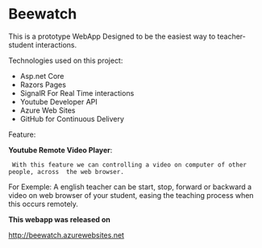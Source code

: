 # Beewatch
This is a prototype WebApp Designed to be the easiest way to teacher-student interactions. 

Technologies used on this project:
  - Asp.net Core
  - Razors Pages
  - SignalR For Real Time interactions
  - Youtube Developer API
  - Azure Web Sites
  - GitHub for Continuous Delivery 

Feature:

  **Youtube Remote Video Player**: 
  
     With this feature we can controlling a video on computer of other people, across  the web browser.
For Exemple: A english teacher can be start, stop, forward or backward a video on web browser of your student, easing the teaching process when this occurs  remotely.


**This webapp was released on**

http://beewatch.azurewebsites.net
